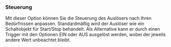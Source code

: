 ﻿### Steuerung

Mit dieser Option können Sie die Steuerung des Auslösers nach Ihren Bedürfnissen anpassen. Standardmäßig wird der Auslöser wie ein Schaltobjekt für Start/Stop behandelt. Als Alternative kann er durch einen Trigger mit den Optionen EIN oder AUS ausgelöst werden, wobei der jeweils andere Wert unbeachtet bleibt.

